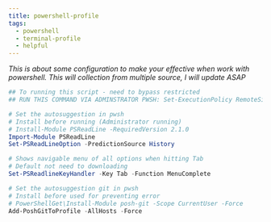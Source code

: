 ```yaml
---
title: powershell-profile
tags:
  - powershell
  - terminal-profile
  - helpful
---
```

*This is about some configuration to make your effective when work with powershell. This will collection from multiple source, I will update ASAP*

```powershell
## To running this script - need to bypass restricted
## RUN THIS COMMAND VIA ADMINSTRATOR PWSH: Set-ExecutionPolicy RemoteSigned -Scope CurrentUser

# Set the autosuggestion in pwsh
# Install before running (Administrator running)        
# Install-Module PSReadLine -RequiredVersion 2.1.0      
Import-Module PSReadLine
Set-PSReadLineOption -PredictionSource History

# Shows navigable menu of all options when hitting Tab  
# Default not need to downloading
Set-PSReadlineKeyHandler -Key Tab -Function MenuComplete

# Set the autosuggestion git in pwsh
# Install before used for preventing error
# PowerShellGet\Install-Module posh-git -Scope CurrentUser -Force
Add-PoshGitToProfile -AllHosts -Force
```